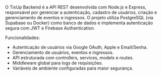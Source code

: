 O TixUp Backend é a API REST desenvolvida com Node.js e Express, responsável por gerenciar a autenticação, cadastro de usuários, criação e gerenciamento de eventos e ingressos. O projeto utiliza PostgreSQL (via Supabase ou Docker) como banco de dados e implementa autenticação segura com JWT e Firebase Authentication.

Funcionalidades:
- Autenticação de usuários via Google OAuth, Apple e Email/Senha.
- Gerenciamento de usuários, eventos e ingressos.
- API estruturada com controllers, services, models e routes.
- Middleware global para logs de requisições.
- Variáveis de ambiente configuradas para maior segurança.
